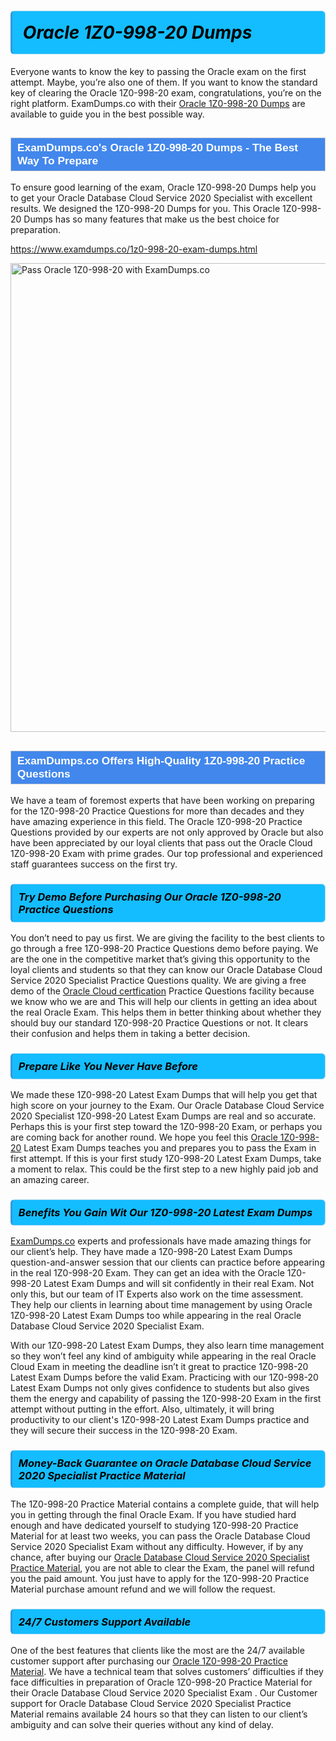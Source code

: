 <h1>                <strong><span style="display: block; color: #000000; background: #14BDFF; border: 0.5px solid #AED6F1; border-left: 3px solid #3498DB; padding: .6em; border-radius: 6px;">                     <em>Oracle 1Z0-998-20 <span class="exam_variation">Dumps</span> </em>                </span></strong>            </h1>                        <p>Everyone wants to know the key to passing the Oracle exam on the first attempt. Maybe, you’re also one of them. If you want to know the standard key of             clearing the Oracle 1Z0-998-20 exam, congratulations, you’re on the right platform. ExamDumps.co with their             <a href="https://www.examdumps.co/1z0-998-20-exam-dumps.html">Oracle 1Z0-998-20 <span class="exam_variation">Dumps</span></a> are available to guide you in the best possible way.</p>                        <h2 style="background: #4287ec; border: 1px solid #cccccc; padding: 5px 10px;">                <span style="color: #ffffff;">                    <span style="font-size: 11pt;">                        <span style="line-height: normal;">                            <span style="font-family: Calibri,sans-serif;">                                <strong>                                    <span style="font-size: 13.0pt;">ExamDumps.co's Oracle 1Z0-998-20 <span class="exam_variation">Dumps</span> - The Best Way To Prepare</span>                                </strong>                            </span>                        </span>                    </span>                </span>            </h2>                        <p>To ensure good learning of the exam,  Oracle 1Z0-998-20 <span class="exam_variation">Dumps</span> help you to get your Oracle Database Cloud Service 2020 Specialist with excellent results.             We designed the 1Z0-998-20 <span class="exam_variation">Dumps</span> for you. This Oracle 1Z0-998-20 <span class="exam_variation">Dumps</span> has so many features that make us the best choice for preparation.</p>                        <p><a href="https://www.examdumps.co/1z0-998-20-exam-dumps.html">https://www.examdumps.co/1z0-998-20-exam-dumps.html</a></p>                        <p><a href="https://www.examdumps.co/"><img src="https://www.examdumps.co//images/banners/big-sale-20-percent-discount-offer-examdumps.jpg" class="postImage" alt="Pass Oracle 1Z0-998-20 with ExamDumps.co" width="750"></a></p>                            <h2 style="background: #4287ec; border: 1px solid #cccccc; padding: 5px 10px;">                <span style="color: #ffffff;">                    <span style="font-size: 11pt;">                        <span style="line-height: normal;">                            <span style="font-family: Calibri,sans-serif;">                                <strong>                                    <span style="font-size: 13.0pt;">ExamDumps.co Offers High-Quality 1Z0-998-20 <span class="exam_variation2">Practice Questions</span></span>                                </strong>                            </span>                        </span>                    </span>                </span>            </h2>                        <p>We have a team of foremost experts that have been working on preparing for the 1Z0-998-20 <span class="exam_variation2">Practice Questions</span>  for more than decades and they have             amazing experience in this field. The Oracle 1Z0-998-20 <span class="exam_variation2">Practice Questions</span> provided by our experts are not only approved by Oracle but also have been             appreciated by our loyal clients that pass out the Oracle Cloud  1Z0-998-20 Exam with prime grades. Our top professional and             experienced staff guarantees success on the first try.</p>                        <h3>                <strong>                    <span style="display: block; color: #000000; background: #14BDFF; border: 0.5px solid #AED6F1; border-left: 3px solid #3498DB; padding: .6em; border-radius: 6px;">                        <em>Try Demo Before Purchasing Our Oracle 1Z0-998-20 <span class="exam_variation2">Practice Questions</span></em>                    </span>                </strong>            </h3>                        <p>You don’t need to pay us first. We are giving the facility to the best clients to go through a free 1Z0-998-20 <span class="exam_variation2">Practice Questions</span> demo before paying.             We are the one in the competitive market that’s giving this opportunity to the loyal clients and students so that they can know our             Oracle Database Cloud Service 2020 Specialist <span class="exam_variation2">Practice Questions</span> quality. We are giving a free demo of the <a href="https://www.examdumps.co/oracle-cloud-exam-dumps.html">Oracle Cloud  certfication</a> <span class="exam_variation2">Practice Questions</span> facility             because we know who we are and This will help our clients in getting an idea about the real Oracle Exam. This helps them in better thinking             about whether they should buy our standard 1Z0-998-20 <span class="exam_variation2">Practice Questions</span> or not. It clears their confusion and helps them in taking a better decision.</p>                        <h3>                <strong>                    <span style="display: block; color: #000000; background: #14BDFF; border: 0.5px solid #AED6F1; border-left: 3px solid #3498DB; padding: .6em; border-radius: 6px;">                        <em>Prepare Like You Never Have Before</em>                    </span>                </strong>            </h3>                        <p>We made these 1Z0-998-20 <span class="exam_variation3">Latest Exam Dumps</span> that will help you get that high score on your journey to the Exam. Our Oracle Database Cloud Service 2020 Specialist 1Z0-998-20 <span class="exam_variation3">Latest Exam Dumps</span>             are real and so accurate. Perhaps this is your first step toward the 1Z0-998-20 Exam, or perhaps you are coming back for another round. We hope             you feel this <a href="https://www.examdumps.co/oracle-exam-dumps.html">Oracle 1Z0-998-20</a> <span class="exam_variation3">Latest Exam Dumps</span> teaches you and prepares you to pass the Exam in first attempt. If this is your first study             1Z0-998-20 <span class="exam_variation3">Latest Exam Dumps</span>, take a moment to relax. This could be the first step to a new highly paid job and an amazing career.</p>                        <h3>                <strong>                    <span style="display: block; color: #000000; background: #14BDFF; border: 0.5px solid #AED6F1; border-left: 3px solid #3498DB; padding: .6em; border-radius: 6px;">                        <em>Benefits You Gain Wit Our 1Z0-998-20 <span class="exam_variation3">Latest Exam Dumps</span></em>                    </span>                </strong>            </h3>                        <p><a href="https://www.examdumps.co/">ExamDumps.co</a> experts and professionals have made amazing things for our client’s help. They have made a 1Z0-998-20 <span class="exam_variation3">Latest Exam Dumps</span> question-and-answer session that             our clients can practice before appearing in the real 1Z0-998-20 Exam. They can get an idea with the  Oracle 1Z0-998-20 <span class="exam_variation3">Latest Exam Dumps</span> and will             sit confidently in their real Exam. Not only this, but our team of IT Experts also work on the time assessment. They help our clients in learning about             time management by using Oracle 1Z0-998-20 <span class="exam_variation3">Latest Exam Dumps</span>  too while appearing in the real Oracle Database Cloud Service 2020 Specialist Exam. </p>                        <p>With our 1Z0-998-20 <span class="exam_variation3">Latest Exam Dumps</span>, they also learn time management so they won’t feel any kind of ambiguity while appearing in the real             Oracle Cloud  Exam in meeting the deadline isn’t it great to practice 1Z0-998-20 <span class="exam_variation3">Latest Exam Dumps</span> before the valid Exam. Practicing with             our 1Z0-998-20 <span class="exam_variation3">Latest Exam Dumps</span> not only gives confidence to students but also gives them the energy and capability of passing the 1Z0-998-20 Exam in the first             attempt without putting in the effort. Also, ultimately, it will bring productivity to our client's 1Z0-998-20 <span class="exam_variation3">Latest Exam Dumps</span> practice and they will             secure their success in the 1Z0-998-20 Exam.</p>                        <h3>                <strong>                    <span style="display: block; color: #000000; background: #14BDFF; border: 0.5px solid #AED6F1; border-left: 3px solid #3498DB; padding: .6em; border-radius: 6px;">                        <em>Money-Back Guarantee on Oracle Database Cloud Service 2020 Specialist <span class="exam_variation4">Practice Material</span></em>                    </span>                </strong>            </h3>                        <p>The 1Z0-998-20 <span class="exam_variation4">Practice Material</span> contains a complete guide, that will help you in getting through the final Oracle Exam. If you have studied hard enough and have             dedicated yourself to studying 1Z0-998-20 <span class="exam_variation4">Practice Material</span> for at least two weeks, you can pass the Oracle Database Cloud Service 2020 Specialist Exam without any difficulty. However,             if by any chance, after buying our <a href="https://www.examdumps.co/1z0-998-20-exam-dumps.html">Oracle Database Cloud Service 2020 Specialist <span class="exam_variation4">Practice Material</span></a>, you are not able to clear the Exam, the panel will refund you the paid amount.             You just have to apply for the 1Z0-998-20 <span class="exam_variation4">Practice Material</span> purchase amount refund and we will follow the request.</p>                        <h3>                <strong>                    <span style="display: block; color: #000000; background: #14BDFF; border: 0.5px solid #AED6F1; border-left: 3px solid #3498DB; padding: .6em; border-radius: 6px;">                        <em>24/7 Customers Support Available</em>                    </span>                </strong>            </h3>                        <p>One of the best features that clients like the most are the 24/7 available customer support after purchasing our <a href="https://www.examdumps.co/1z0-998-20-exam-dumps.html">Oracle 1Z0-998-20 <span class="exam_variation4">Practice Material</span></a>.             We have a technical team that solves customers’ difficulties if they face difficulties in preparation of Oracle 1Z0-998-20 <span class="exam_variation4">Practice Material</span> for             their Oracle Database Cloud Service 2020 Specialist Exam . Our Customer support for Oracle Database Cloud Service 2020 Specialist <span class="exam_variation4">Practice Material</span> remains available 24 hours so that they can listen to our             client’s ambiguity and can solve their queries without any kind of delay.</p>                    
